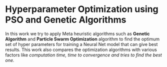 # Hyperparameter Optimization using PSO and Genetic Algorithms
In this work we try to apply Meta
heuristic algorithms such as <b>Genetic Algorithm</b> and <b>Particle
Swarm Optimization</b> algorithm to find the optimum set of
hyper parameters for training a Neural Net model that can
give best results.
This work also compares the optimization algorithms with
various factors like <i>computation time, time to convergence<i> and
tries to find the best one.
